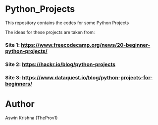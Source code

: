 # Python_Projects
This repository contains the codes for some Python Projects


The ideas for these projects are taken from:

### Site 1: https://www.freecodecamp.org/news/20-beginner-python-projects/

### Site 2: https://hackr.io/blog/python-projects

### Site 3: https://www.dataquest.io/blog/python-projects-for-beginners/


# Author

Aswin Krishna (TheProv1)

